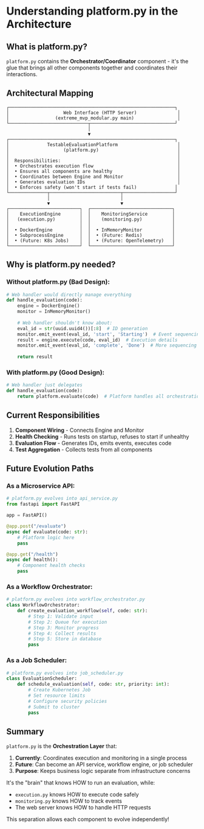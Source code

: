 # Understanding platform.py in the Architecture

## What is platform.py?

`platform.py` contains the **Orchestrator/Coordinator** component - it's the glue that brings all other components together and coordinates their interactions.

## Architectural Mapping

```
┌─────────────────────────────────────────────────────────────┐
│                    Web Interface (HTTP Server)               │
│                 (extreme_mvp_modular.py main)                │
└─────────────────────────────┬───────────────────────────────┘
                              │
                              ▼
┌─────────────────────────────────────────────────────────────┐
│              TestableEvaluationPlatform                      │
│                    (platform.py)                             │
│                                                              │
│  Responsibilities:                                           │
│  • Orchestrates execution flow                               │
│  • Ensures all components are healthy                        │
│  • Coordinates between Engine and Monitor                    │
│  • Generates evaluation IDs                                  │
│  • Enforces safety (won't start if tests fail)              │
└──────────────┬──────────────────────────┬───────────────────┘
               │                          │
               ▼                          ▼
┌──────────────────────────┐  ┌──────────────────────────────┐
│    ExecutionEngine       │  │    MonitoringService         │
│   (execution.py)         │  │    (monitoring.py)           │
│                          │  │                              │
│  • DockerEngine          │  │  • InMemoryMonitor           │
│  • SubprocessEngine      │  │  • (Future: Redis)           │
│  • (Future: K8s Jobs)    │  │  • (Future: OpenTelemetry)   │
└──────────────────────────┘  └──────────────────────────────┘
```

## Why is platform.py needed?

### Without platform.py (Bad Design):
```python
# Web handler would directly manage everything
def handle_evaluation(code):
    engine = DockerEngine()
    monitor = InMemoryMonitor()
    
    # Web handler shouldn't know about:
    eval_id = str(uuid.uuid4())[:8]  # ID generation
    monitor.emit_event(eval_id, 'start', 'Starting')  # Event sequencing
    result = engine.execute(code, eval_id)  # Execution details
    monitor.emit_event(eval_id, 'complete', 'Done')  # More sequencing
    
    return result
```

### With platform.py (Good Design):
```python
# Web handler just delegates
def handle_evaluation(code):
    return platform.evaluate(code)  # Platform handles all orchestration
```

## Current Responsibilities

1. **Component Wiring** - Connects Engine and Monitor
2. **Health Checking** - Runs tests on startup, refuses to start if unhealthy
3. **Evaluation Flow** - Generates IDs, emits events, executes code
4. **Test Aggregation** - Collects tests from all components

## Future Evolution Paths

### As a Microservice API:
```python
# platform.py evolves into api_service.py
from fastapi import FastAPI

app = FastAPI()

@app.post("/evaluate")
async def evaluate(code: str):
    # Platform logic here
    pass

@app.get("/health")
async def health():
    # Component health checks
    pass
```

### As a Workflow Orchestrator:
```python
# platform.py evolves into workflow_orchestrator.py
class WorkflowOrchestrator:
    def create_evaluation_workflow(self, code: str):
        # Step 1: Validate input
        # Step 2: Queue for execution
        # Step 3: Monitor progress
        # Step 4: Collect results
        # Step 5: Store in database
        pass
```

### As a Job Scheduler:
```python
# platform.py evolves into job_scheduler.py
class EvaluationScheduler:
    def schedule_evaluation(self, code: str, priority: int):
        # Create Kubernetes Job
        # Set resource limits
        # Configure security policies
        # Submit to cluster
        pass
```

## Summary

`platform.py` is the **Orchestration Layer** that:

1. **Currently**: Coordinates execution and monitoring in a single process
2. **Future**: Can become an API service, workflow engine, or job scheduler
3. **Purpose**: Keeps business logic separate from infrastructure concerns

It's the "brain" that knows HOW to run an evaluation, while:
- `execution.py` knows HOW to execute code safely
- `monitoring.py` knows HOW to track events
- The web server knows HOW to handle HTTP requests

This separation allows each component to evolve independently!